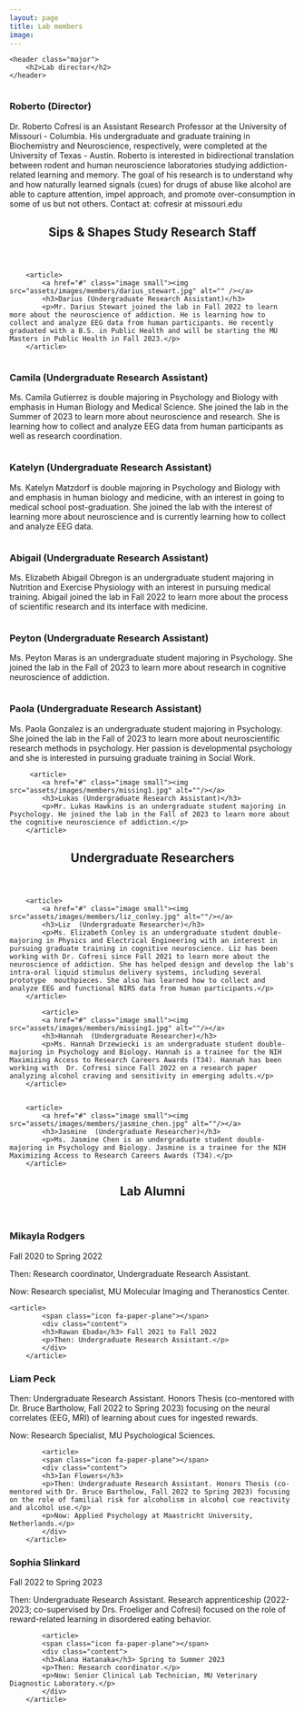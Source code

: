 ```yaml
---
layout: page
title: Lab members
image: 
---
```

<section>

	<header class="major">
		<h2>Lab director</h2>
	</header>
	
	
<div>
			<a href="#" class="image small"><img src="assets/images/members/roberto_cofresi.png" alt="" /></a>
			<h3>Roberto (Director)</h3>
			<p>Dr. Roberto Cofresí is an Assistant Research Professor at the University of Missouri - Columbia. His undergraduate and graduate training in Biochemistry and Neuroscience, respectively, were completed at the University of Texas - Austin. Roberto is interested in  bidirectional translation between rodent and human neuroscience laboratories studying addiction-related learning and memory. The goal of his research is to understand why and how naturally learned signals (cues) for drugs of abuse like alcohol are able to capture attention, impel approach, and promote over-consumption in some of us but not others. Contact at: cofresir at missouri.edu</p>
		
</div>
</section>
		
		
		
		
<section>
	<header class="major">
		<h2>Sips & Shapes Study Research Staff </h2>
	</header>
	
<div class="posts">
	
		<article>
			<a href="#" class="image small"><img src="assets/images/members/darius_stewart.jpg" alt="" /></a>
			<h3>Darius (Undergraduate Research Assistant)</h3>
			<p>Mr. Darius Stewart joined the lab in Fall 2022 to learn more about the neuroscience of addiction. He is learning how to collect and analyze EEG data from human participants. He recently graduated with a B.S. in Public Health and will be starting the MU Masters in Public Health in Fall 2023.</p>
		</article>

  <article>
			<a href="#" class="image small"><img src="assets/images/members/Professional_Headshot_Camila.jpg" alt=""/></a>
			<h3>Camila (Undergraduate Research Assistant)</h3>
			<p>Ms. Camila Gutierrez is double majoring in Psychology and Biology with emphasis in Human Biology and Medical Science. She joined the lab in the Summer of 2023 to learn more about neuroscience and research. She is learning how to collect and analyze EEG data from human participants as well as research coordination.</p>
		</article>

  <article>
			<a href="#" class="image small"><img src="assets/images/members/katelyn-matzdorf.jpg" alt=""/></a>
			<h3>Katelyn (Undergraduate Research Assistant)</h3>
			<p>Ms. Katelyn Matzdorf is double majoring in Psychology and Biology with and emphasis in human biology and medicine, with an interest in going to medical school post-graduation. She joined the lab with the interest of learning more about neuroscience and is currently learning how to collect and analyze EEG data.</p>
		</article>
		
  <article>
			<a href="#" class="image small"><img src="assets/images/members/abigail_obregon.jpg" alt=""/></a>
			<h3>Abigail (Undergraduate Research Assistant)</h3>
			<p>Ms. Elizabeth Abigail Obregon is an undergraduate student majoring in Nutrition and Exercise Physiology with an interest in pursuing medical training. Abigail joined the lab in Fall 2022 to learn more about the process of scientific research and its interface with medicine. </p>
		</article>

  
  <article>
			<a href="#" class="image small"><img src="assets/images/members/missing1.jpg" alt=""/></a>
			<h3>Peyton (Undergraduate Research Assistant)</h3>
			<p>Ms. Peyton Maras is an undergraduate student majoring in Psychology. She joined the lab in the Fall of 2023 to learn more about research in cognitive neuroscience of addiction.</p>
		</article>

  <article>
			<a href="#" class="image small"><img src="assets/images/members/missing1.jpg" alt=""/></a>
			<h3>Paola (Undergraduate Research Assistant)</h3>
			<p>Ms. Paola Gonzalez is an undergraduate student majoring in Psychology. She joined the lab in the Fall of 2023 to learn more about neuroscientific research methods in psychology. Her passion is developmental psychology and she is interested in pursuing graduate training in Social Work.</p>
		</article>
  
		 <article>
			<a href="#" class="image small"><img src="assets/images/members/missing1.jpg" alt=""/></a>
			<h3>Lukas (Undergraduate Research Assistant)</h3>
			<p>Mr. Lukas Hawkins is an undergraduate student majoring in Psychology. He joined the lab in the Fall of 2023 to learn more about the cognitive neuroscience of addiction.</p>
		</article>
			
		
		
		
		
		
			
		
		

</div>
</section>





		
<section>
	<header class="major">
		<h2>Undergraduate Researchers </h2>
	</header>
	
<div class="posts">

		<article>
			<a href="#" class="image small"><img src="assets/images/members/liz_conley.jpg" alt=""/></a>
			<h3>Liz  (Undergraduate Researcher)</h3>
			<p>Ms. Elizabeth Conley is an undergraduate student double-majoring in Physics and Electrical Engineering with an interest in pursuing graduate training in cognitive neuroscience. Liz has been working with Dr. Cofresi since Fall 2021 to learn more about the neuroscience of addiction. She has helped design and develop the lab's intra-oral liquid stimulus delivery systems, including several prototype  mouthpieces. She also has learned how to collect and analyze EEG and functional NIRS data from human participants.</p>
		</article>
		
			<article>
			<a href="#" class="image small"><img src="assets/images/members/missing1.jpg" alt=""/></a>
			<h3>Hannah  (Undergraduate Researcher)</h3>
			<p>Ms. Hannah Drzewiecki is an undergraduate student double-majoring in Psychology and Biology. Hannah is a trainee for the NIH Maximizing Access to Research Careers Awards (T34). Hannah has been working with  Dr. Cofresi since Fall 2022 on a research paper analyzing alcohol craving and sensitivity in emerging adults.</p>
		</article>
		
		
		<article>
			<a href="#" class="image small"><img src="assets/images/members/jasmine_chen.jpg" alt=""/></a>
			<h3>Jasmine  (Undergraduate Researcher)</h3>
			<p>Ms. Jasmine Chen is an undergraduate student double-majoring in Psychology and Biology. Jasmine is a trainee for the NIH Maximizing Access to Research Careers Awards (T34).</p>
		</article>
		

</div>
</section>




		
<section>
	<header class="major">
		<h2>Lab Alumni </h2>
	</header>
	
<div class="features">

<article>
			<span class="icon fa-paper-plane"></span>
			<div class="content">
			<h3>Mikayla Rodgers</h3> Fall 2020 to Spring 2022
			<p>Then: Research coordinator, Undergraduate Research Assistant.</p>
			<p>Now: Research specialist, MU Molecular Imaging and Theranostics Center.</p>
			</div>
		</article>
	
	<article>
			<span class="icon fa-paper-plane"></span>
			<div class="content">
			<h3>Rawan Ebada</h3> Fall 2021 to Fall 2022
			<p>Then: Undergraduate Research Assistant.</p>
			</div>
		</article>

<article>
			<span class="icon fa-paper-plane"></span>
			<div class="content">
			<h3>Liam Peck</h3>
			<p>Then: Undergraduate Research Assistant. Honors Thesis (co-mentored with Dr. Bruce Bartholow, Fall 2022 to Spring 2023) focusing on the neural correlates (EEG, MRI) of learning about cues for ingested rewards.</p>
			<p>Now: Research Specialist, MU Psychological Sciences.</p>
			</div>
		</article>
	
			<article>
			<span class="icon fa-paper-plane"></span>
			<div class="content">
			<h3>Ian Flowers</h3> 
			<p>Then: Undergraduate Research Assistant. Honors Thesis (co-mentored with Dr. Bruce Bartholow, Fall 2022 to Spring 2023) focusing on the role of familial risk for alcoholism in alcohol cue reactivity and alcohol use.</p>
			<p>Now: Applied Psychology at Maastricht University, Netherlands.</p>
			</div>
		</article>

<article>
			<span class="icon fa-paper-plane"></span>
			<div class="content">
			<h3>Sophia Slinkard</h3>  Fall 2022 to Spring 2023
			<p>Then: Undergraduate Research Assistant. Research apprenticeship (2022-2023; co-supervised by Drs. Froeliger and Cofresi) focused on the role of reward-related learning in disordered eating behavior.</p>
			</div>
		</article>
	
			<article>
			<span class="icon fa-paper-plane"></span>
			<div class="content">
			<h3>Alana Hatanaka</h3> Spring to Summer 2023
			<p>Then: Research coordinator.</p>
			<p>Now: Senior Clinical Lab Technician, MU Veterinary Diagnostic Laboratory.</p>
			</div>
		</article>


</div>
</section>


